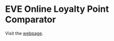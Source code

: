 # EVE Online Loyalty Point Comparator

Visit the [webpage](https://maraarin.github.io/EVE-Online-Loyalty-Point-Comparator/).
